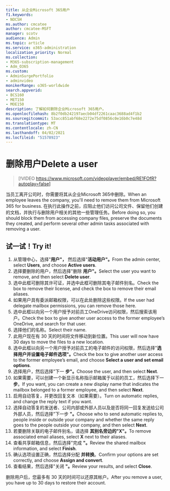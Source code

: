 ```yaml
---
title: 从企业Microsoft 365用户
f1.keywords:
- NOCSH
ms.author: cmcatee
author: cmcatee-MSFT
manager: scotv
audience: Admin
ms.topic: article
ms.service: o365-administration
localization_priority: Normal
ms.collection:
- M365-subscription-management
- Adm_O365
ms.custom:
- AdminSurgePortfolio
- adminvideo
monikerRange: o365-worldwide
search.appverid:
- BCS160
- MET150
- MOE150
description: 了解如何删除企业Microsoft 365用户。
ms.openlocfilehash: 8b2f0db242197aecb04df2261caac3688ad4f1b2
ms.sourcegitcommit: 53acc851abf68e2272e75df0856c0e16b0c7e48d
ms.translationtype: MT
ms.contentlocale: zh-CN
ms.lasthandoff: 04/02/2021
ms.locfileid: "51578923"
---
```

# <a name="delete-a-user"></a><span data-ttu-id="d45d1-103">删除用户</span><span class="sxs-lookup"><span data-stu-id="d45d1-103">Delete a user</span></span>

> [!VIDEO https://www.microsoft.com/videoplayer/embed/RE1FOfR?autoplay=false]

<span data-ttu-id="d45d1-104">当员工离开公司时，你需要将其从企业Microsoft 365中删除。</span><span class="sxs-lookup"><span data-stu-id="d45d1-104">When an employee leaves the company, you'll need to remove them from Microsoft 365 for business.</span></span> <span data-ttu-id="d45d1-105">在执行此操作之前，应阻止他们访问公司文件、保留他们创建的文档，并执行与删除用户相关的其他一些管理任务。</span><span class="sxs-lookup"><span data-stu-id="d45d1-105">Before doing so, you should block them from accessing company files, preserve the documents they created, and perform several other admin tasks associated with removing a user.</span></span>

## <a name="try-it"></a><span data-ttu-id="d45d1-106">试一试！</span><span class="sxs-lookup"><span data-stu-id="d45d1-106">Try it!</span></span>

1. <span data-ttu-id="d45d1-107">从管理中心，选择"**用户"，** 然后选择"**活动用户"。**</span><span class="sxs-lookup"><span data-stu-id="d45d1-107">From the admin center, select **Users**, and choose **Active users**.</span></span>
1. <span data-ttu-id="d45d1-108">选择要删除的用户，然后选择"删除 **用户"。**</span><span class="sxs-lookup"><span data-stu-id="d45d1-108">Select the user you want to remove, and then select **Delete user**.</span></span>
1. <span data-ttu-id="d45d1-109">选中此框可删除其许可证，并选中此框可删除其电子邮件别名。</span><span class="sxs-lookup"><span data-stu-id="d45d1-109">Check the box to remove their license, and check the box to remove their email aliases.</span></span>
1. <span data-ttu-id="d45d1-110">如果用户具有委派邮箱权限，可以在此处删除这些权限。</span><span class="sxs-lookup"><span data-stu-id="d45d1-110">If the user had delegate mailbox permissions, you can remove those here.</span></span>
1. <span data-ttu-id="d45d1-111">选中此框以向另一个用户授予对前员工OneDrive访问权限，然后搜索该用户。</span><span class="sxs-lookup"><span data-stu-id="d45d1-111">Check the box to give another user access to the former employee’s OneDrive, and search for that user.</span></span>
1. <span data-ttu-id="d45d1-112">选择他们的名称。</span><span class="sxs-lookup"><span data-stu-id="d45d1-112">Select their name.</span></span>
1. <span data-ttu-id="d45d1-113">此用户现在有 30 天的时间将文件移动到新位置。</span><span class="sxs-lookup"><span data-stu-id="d45d1-113">This user will now have 30 days to move the files to a new location.</span></span>
1. <span data-ttu-id="d45d1-114">选中此框以向另一个用户授予对前员工的电子邮件的访问权限，然后选择"**选择用户并设置电子邮件选项"。**</span><span class="sxs-lookup"><span data-stu-id="d45d1-114">Check the box to give another user access to the former employee’s email, and choose **Select a user and set email options**.</span></span>
1. <span data-ttu-id="d45d1-115">选择用户，然后选择"下一 **步"。**</span><span class="sxs-lookup"><span data-stu-id="d45d1-115">Choose the user, and then select **Next**.</span></span>
1. <span data-ttu-id="d45d1-116">如果需要，可以创建一个新显示名称指示邮箱属于以前的员工，然后选择下一 **步**。</span><span class="sxs-lookup"><span data-stu-id="d45d1-116">If you want, you can create a new display name that indicates the mailbox belonged to a former employee, and then select **Next**.</span></span>
1. <span data-ttu-id="d45d1-117">启用自动答复，并更改回复文本（如果需要）。</span><span class="sxs-lookup"><span data-stu-id="d45d1-117">Turn on automatic replies, and change the reply text if you want.</span></span>
1. <span data-ttu-id="d45d1-118">选择自动答复的发送者、公司内部或外部人员以及是否将同一回复发送给公司外部人员，然后选择"下一步 **"。**</span><span class="sxs-lookup"><span data-stu-id="d45d1-118">Choose who to send automatic replies to, people inside or outside your company and whether the same reply goes to the people outside your company, and then select **Next**.</span></span>
1. <span data-ttu-id="d45d1-119">若要删除关联的电子邮件别名，请选择 **其别名旁边的"X"。**</span><span class="sxs-lookup"><span data-stu-id="d45d1-119">To remove associated email aliases, select **X** next to their aliases.</span></span>
1. <span data-ttu-id="d45d1-120">查看共享邮箱信息，然后选择"完成 **"。**</span><span class="sxs-lookup"><span data-stu-id="d45d1-120">Review the shared mailbox information, and select **Finish**.</span></span>
1. <span data-ttu-id="d45d1-121">确认选项设置正确，然后选择分配 **并转换**。</span><span class="sxs-lookup"><span data-stu-id="d45d1-121">Confirm your options are set correctly, and choose **Assign and convert**.</span></span>
1. <span data-ttu-id="d45d1-122">查看结果，然后选择"关闭 **"。**</span><span class="sxs-lookup"><span data-stu-id="d45d1-122">Review your results, and select **Close**.</span></span>

<span data-ttu-id="d45d1-123">删除用户后，您最多有 30 天的时间可以还原其帐户。</span><span class="sxs-lookup"><span data-stu-id="d45d1-123">After you remove a user, you have up to 30 days to restore their account.</span></span>
